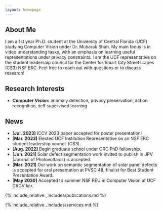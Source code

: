 ```yaml
---
layout: homepage
---
```


## About Me

I am a 1st year Ph.D. student at the University of Central Florida (UCF) studying Computer Vision under Dr. Mubarak Shah. My main focus is in video understanding tasks, with an emphasis on learning useful representations under privacy constraints. I am the UCF representative on the student leadership council for the Center for Smart City Streetscapes (CS3) NSF ERC. Feel free to reach out with questions or to discuss research!

## Research Interests

- **Computer Vision:** anomaly detection, privacy preservation, action recognition, self supervised learning

## News

- **[Jul. 2023]** ICCV 2023 paper accepted for poster presentation!
- **[Mar. 2023]** Elected UCF Institution Representative on an NSF ERC student leadership council (CS3).
- **[Aug. 2022]** Begin graduate school under ORC PhD fellowship.
- **[Jun. 2021]** Solar defect segmentation work invited to publish in JPV (Journal of Photovoltaics) is accepted.
- **[Mar. 2021]** Our work on semantic segmentation of solar panel defects is accepted for oral presentation at PVSC 48, finalist for Best Student Presentation Award.
- **[May 2020]** Accepted to summer NSF REU in Computer Vision at UCF CRCV lab.

{% include_relative _includes/publications.md %}

{% include_relative _includes/services.md %}
